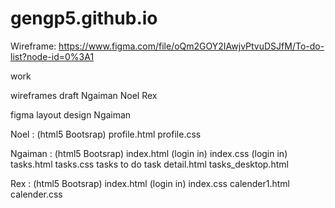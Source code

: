 # gengp5.github.io


Wireframe:
https://www.figma.com/file/oQm2GOY2IAwjvPtvuDSJfM/To-do-list?node-id=0%3A1


work 

wireframes draft
Ngaiman Noel Rex

figma layout design
Ngaiman

Noel : (html5 Bootsrap)
profile.html
profile.css 

Ngaiman : (html5 Bootsrap)
index.html (login in)
index.css (login in)
tasks.html
tasks.css
tasks to do task detail.html
tasks_desktop.html

Rex : (html5 Bootsrap)
index.html (login in) 
index.css
calender1.html
calender.css
